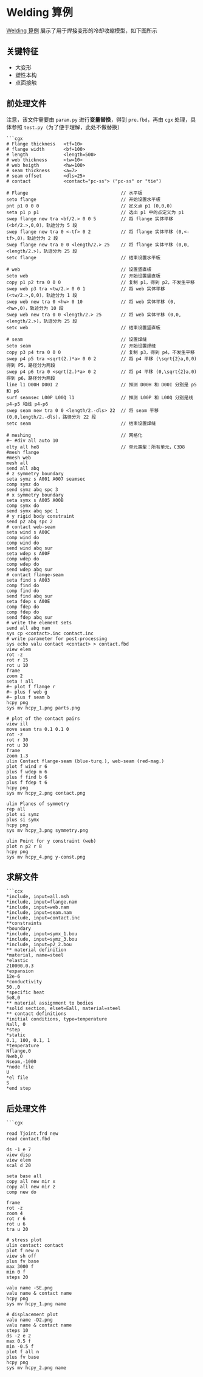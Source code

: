 # Welding 算例

[Welding 算例](https://github.com/calculix/CalculiX-Examples/tree/master/Thermal/Thermal%20distortion) 展示了用于焊接变形的冷却收缩模型，如下图所示


## 关键特征

- 大变形
- 塑性本构
- 点面接触


## 前处理文件

注意，该文件需要由 `param.py` 进行**变量替换**，得到 `pre.fbd`，再由 `cgx` 处理，具体参照 `test.py`（为了便于理解，此处不做替换）

```{dropdown} par.pre.fbd
```cgx
# Flange thickness   <tf=10>
# flange width       <bf=100>
# length             <length=500>
# web thickness      <tw=10>
# web heigth         <hw=100>
# seam thickness     <a=7>
# seam offset        <dls=25>
# contact            <contact="pc-ss"> ("pc-ss" or "tie")

# Flange                                  // 水平板
seto flange                               // 开始设置水平板   
pnt p1 0 0 0                              // 定义点 p1 (0,0,0)
seta p1 p p1                              // 选出 p1 中的点定义为 p1
swep flange new tra <bf/2.> 0 0 5         // 将 flange 实体平移 (<bf/2.>,0,0)，轨迹分为 5 段
swep flange new tra 0 <-tf> 0 2           // 将 flange 实体平移 (0,<-tf>,0)，轨迹分为 2 段
swep flange new tra 0 0 <length/2.> 25    // 将 flange 实体平移 (0,0,<length/2.>)，轨迹分为 25 段
setc flange                               // 结束设置水平板

# web                                     // 设置竖直板
seto web                                  // 开始设置竖直板     
copy p1 p2 tra 0 0 0                      // 复制 p1，得到 p2，不发生平移 
swep web p3 tra <tw/2.> 0 0 1             // 将 web 实体平移 (<tw/2.>,0,0)，轨迹分为 1 段
swep web new tra 0 <hw> 0 10              // 将 web 实体平移 (0,<hw>,0)，轨迹分为 10 段
swep web new tra 0 0 <length/2.> 25       // 将 web 实体平移 (0,0,<length/2.>)，轨迹分为 25 段
setc web                                  // 结束设置竖直板

# seam                                    // 设置焊缝
seto seam                                 // 开始设置焊缝
copy p3 p4 tra 0 0 0                      // 复制 p3，得到 p4，不发生平移
swep p4 p5 tra <sqrt(2.)*a> 0 0 2         // 将 p4 平移 (\sqrt{2}a,0,0) 得到 P5，路径分为两段
swep p4 p6 tra 0 <sqrt(2.)*a> 0 2         // 将 p4 平移 (0,\sqrt{2}a,0) 得到 p6，路径分为两段
line l1 D00H D00I 2                       // 推测 D00H 和 D00I 分别是 p5 和 p6
surf seamsec L00P L00Q l1                 // 推测 L00P 和 L00Q 分别是线 p4-p5 和线 p4-p6
swep seam new tra 0 0 <length/2.-dls> 22  // 将 seam 平移 (0,0,length/2.-dls)，路径分为 22 段
setc seam                                 // 结束设置焊缝

# meshing                                 // 网格化
#~ #div all auto 10
elty all he8                              // 单元类型：所有单元，C3D8
#mesh flange
#mesh web
mesh all
send all abq
# z symmetry boundary
seta symz s A001 A007 seamsec
comp symz do
send symz abq spc 3
# x symmetry boundary
seta symx s A005 A00B
comp symx do
send symx abq spc 1
# y rigid body constraint
send p2 abq spc 2
# contact web-seam
seta wind s A00C
comp wind do
comp wind do
send wind abq sur
seta wdep s A00F
comp wdep do
comp wdep do
send wdep abq sur
# contact flange-seam
seta find s A003
comp find do
comp find do
send find abq sur
seta fdep s A00E
comp fdep do
comp fdep do
send fdep abq sur
# write the element sets
send all abq nam
sys cp <contact>.inc contact.inc
# write parameter for post-processing
sys echo valu contact <contact> > contact.fbd
view elem
rot -z
rot r 15
rot u 10
frame
zoom 2
seta ! all
#~ plot f flange r
#~ plus f web g
#~ plus f seam b
hcpy png
sys mv hcpy_1.png parts.png

# plot of the contact pairs
view ill
move seam tra 0.1 0.1 0
rot -z
rot r 30
rot u 30
frame
zoom 1.3
ulin Contact flange-seam (blue-turq.), web-seam (red-mag.)
plot f wind r 6
plus f wdep m 6
plus f find b 6
plus f fdep t 6
hcpy png
sys mv hcpy_2.png contact.png

ulin Planes of symmetry
rep all
plot si symz
plus si symx
hcpy png
sys mv hcpy_3.png symmetry.png

ulin Point for y constraint (web)
plot n p2 r 8
hcpy png
sys mv hcpy_4.png y-const.png
```

## 求解文件

```{dropdown} Tjoint.inp
```ccx
*include, input=all.msh
*include, input=flange.nam
*include, input=web.nam
*include, input=seam.nam
*include, input=contact.inc
**constraints
*boundary
*include, input=symx_1.bou
*include, input=symz_3.bou
*include, input=p2_2.bou
** material definition
*material, name=steel
*elastic
210000,0.3
*expansion
12e-6
*conductivity
50.,0
*specific heat
5e8,0
** material assignment to bodies
*solid section, elset=Eall, material=steel
** contact definitions
*initial conditions, type=temperature
Nall, 0
*step
*static
0.1, 100, 0.1, 1
*temperature
Nflange,0
Nweb,0
Nseam,-1000
*node file
U
*el file
S
*end step
```


## 后处理文件

```{dropdown} post.fbd
```cgx

read Tjoint.frd new
read contact.fbd

ds -1 e 7
view disp
view elem
scal d 20

seta base all
copy all new mir x
copy all new mir z
comp new do

frame
rot -z
zoom 4
rot r 6
rot u 6
tra u 20

# stress plot
ulin contact: contact
plot f new n
view sh off
plus fv base
max 3000 f
min 0 f
steps 20

valu name -SE.png
valu name & contact name
hcpy png
sys mv hcpy_1.png name

# displacement plot
valu name -D2.png
valu name & contact name
steps 10
ds -2 e 2
max 0.5 f
min -0.5 f
plot f all n
plus fv base
hcpy png
sys mv hcpy_2.png name
```